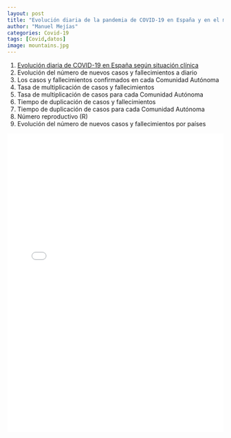 ```yaml
---
layout: post
title: "Evolución diaria de la pandemia de COVID-19 en España y en el mundo"
author: "Manuel Mejías"
categories: Covid-19
tags: [Covid,datos]
image: mountains.jpg
---
```


1. [Evolución diaria de COVID-19 en España según situación clínica](#jekyll-starter-kit)
2. Evolución del número de nuevos casos y fallecimientos a diario
3. Los casos y fallecimientos confirmados en cada Comunidad Autónoma
4. Tasa de multiplicación de casos y fallecimientos
5. Tasa de multiplicación de casos para cada Comunidad Autónoma
6. Tiempo de duplicación de casos y fallecimientos
7. Tiempo de duplicación de casos para cada Comunidad Autónoma
8. Número reproductivo (R)
9. Evolución del número de nuevos casos y fallecimientos por países

<iframe title="Tasa de riesgo de pobreza por Comunidades Aut&oacute;nomas" aria-label="Spain autonomous communities choropleth map" id="datawrapper-chart-xehwk" src="//datawrapper.dwcdn.net/xehwk/8/" scrolling="no" frameborder="0" style="width: 0; min-width: 100% !important; border: none;" height="693"></iframe><script type="text/javascript">!function(){"use strict";window.addEventListener("message",function(a){if(void 0!==a.data["datawrapper-height"])for(var e in a.data["datawrapper-height"]){var t=document.getElementById("datawrapper-chart-"+e)||document.querySelector("iframe[src*='"+e+"']");t&&(t.style.height=a.data["datawrapper-height"][e]+"px")}})}();
</script>